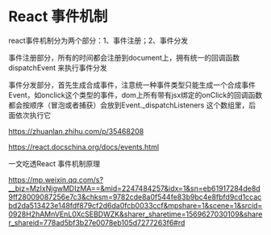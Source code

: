 # React 事件机制



react事件机制分为两个部分：1、事件注册；2、事件分发

事件注册部分，所有的时间都会注册到document上，拥有统一的回调函数dispatchEvent 来执行事件分发

事件分发部分，首先生成合成事件，注意统一种事件类型只能生成一个合成事件Event，如onclick这个类型的事件，dom上所有带有jsx绑定的onClick的回调函数都会按顺序（冒泡或者捕获）会放到Event._dispatchListeners 这个数组里，后面依次执行它



https://zhuanlan.zhihu.com/p/35468208

https://react.docschina.org/docs/events.html





一文吃透React 事件机制原理

https://mp.weixin.qq.com/s?__biz=MzIxNjgwMDIzMA==&mid=2247484257&idx=1&sn=eb61917284de8d9ff28009087256e7c3&chksm=9782cde8a0f544fe83b9bc4e8fbfd9cd1ccacbd2da513423e148fdf879cf2d6da0fcb0033ccf&mpshare=1&scene=1&srcid=0928H2hAMnVEnL0XcSEBDWZK&sharer_sharetime=1569627030109&sharer_shareid=778ad5bf3b27e0078eb105d7277263f6#rd